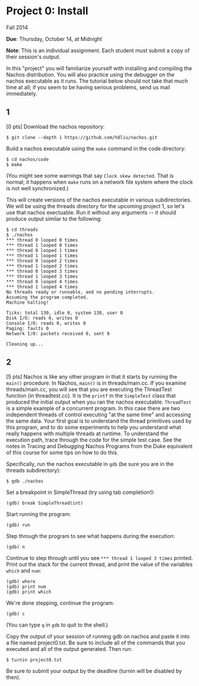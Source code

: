 # Project 0: Install

Fall 2014

**Due**: Thursday, October 14, at Midnight

**Note**: This is an individual assignment. Each student must submit a copy of their session's output.

In this "project" you will familiarize yourself with installing and compiling the Nachos distribution. You will also practice using the debugger on the nachos executable as it runs. The tutorial below should not take that much time at all; if you seem to be having serious problems, send us mail immediately.

## 1

[0 pts] Download the nachos repository:

```
$ git clone --depth 1 https://github.com/h8liu/nachos.git
```

Build a nachos executable using the `make` command in the code directory:

```
$ cd nachos/code
$ make
```

(You might see some warnings that say `Clock skew detected`. That is normal; it happens when `make` runs on a network file system where the clock is not well synchronized.)

This will create versions of the nachos executable in various subdirectories. We will be using the threads directory for the upcoming project 1, so let's use that nachos exectuable. Run it without any arguments -- it should produce output similar to the following:

```
$ cd threads
$ ./nachos
*** thread 0 looped 0 times
*** thread 1 looped 0 times
*** thread 0 looped 1 times
*** thread 1 looped 1 times
*** thread 0 looped 2 times
*** thread 1 looped 2 times
*** thread 0 looped 3 times
*** thread 1 looped 3 times
*** thread 0 looped 4 times
*** thread 1 looped 4 times
No threads ready or runnable, and no pending interrupts.
Assuming the program completed.
Machine halting!

Ticks: total 130, idle 0, system 130, user 0
Disk I/O: reads 0, writes 0
Console I/O: reads 0, writes 0
Paging: faults 0
Network I/O: packets received 0, sent 0

Cleaning up...
```

## 2

[5 pts] Nachos is like any other program in that it starts by running the `main()` procedure. In Nachos, `main()` is in threads/main.cc. If you examine threads/main.cc, you will see that you are executing the ThreadTest function (in threadtest.cc). It is the `printf` in the `SimpleTest` class that produced the initial output when you ran the nachos executable. `ThreadTest` is a simple example of a concurrent program. In this case there are two independent threads of control executing "at the same time" and accessing the same data.
Your first goal is to understand the thread primitives used by this program, and to do some experiments to help you understand what really happens with multiple threads at runtime. To understand the execution path, trace through the code for the simple test case. See the notes in Tracing and Debugging Nachos Programs from the Duke equivalent of this course for some tips on how to do this.

Specifically, run the nachos executable in `gdb` (be sure you are in the threads subdirectory):

```
$ gdb ./nachos
```

Set a breakpoint in SimpleThread (try using tab completion!):

```
(gdb) break SimpleThread(int)
```

Start running the program:

```
(gdb) run
```

Step through the program to see what happens during the execution:

```
(gdb) n
```

Continue to step through until you see `*** thread 1 looped 3 times` printed. Print out the stack for the current thread, and print the value of the variables `which` and `num`:

```
(gdb) where
(gdb) print num
(gdb) print which
```

We're done stepping, continue the program:

```
(gdb) c
```

(You can type `q` in `gdb` to quit to the shell.)

Copy the output of your session of running gdb on nachos and paste it into a file named project0.txt. Be sure to include all of the commands that you executed and all of the output generated. Then run:

```
$ turnin project0.txt
```

Be sure to submit your output by the deadline (turnin will be disabled by then).
